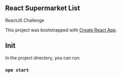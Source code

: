 ## React Supermarket List
ReactJS Challenge

This project was bootstrapped with [Create React App](https://github.com/facebook/create-react-app).

## Init

In the project directory, you can run:

### `npm start`
